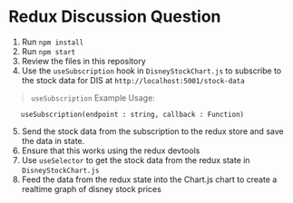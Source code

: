# Redux Discussion Question

1. Run `npm install`
2. Run `npm start`
3. Review the files in this repository
4. Use the `useSubscription` hook in `DisneyStockChart.js` to subscribe to the stock data for DIS at `http://localhost:5001/stock-data`
> `useSubscription` Example Usage:
```
   useSubscription(endpoint : string, callback : Function)
```
5. Send the stock data from the subscription to the redux store and save the data in state.
6. Ensure that this works using the redux devtools
7. Use `useSelector` to get the stock data from the redux state in `DisneyStockChart.js`
8. Feed the data from the redux state into the Chart.js chart to create a realtime graph of disney stock prices